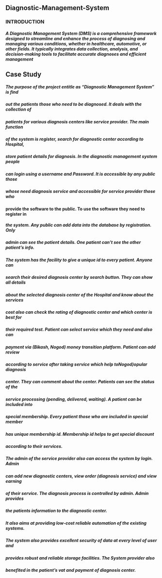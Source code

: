 ## Diagnostic-Management-System
### INTRODUCTION 
##### A Diagnostic Management System (DMS) is a comprehensive framework designed to streamline and enhance the process of diagnosing and managing various conditions, whether in healthcare, automotive, or other fields. It typically integrates data collection, analysis, and decision-making tools to facilitate accurate diagnoses and efficient management 

##  Case Study
##### The purpose of the project entitle as “Diagnostic Management System” is find 
##### out the patients those who need to be diagnosed. It deals with the collection of 
 ##### patients for various diagnosis centers like service provider. The main function 
##### of the system is register, search for diagnostic center according to Hospital, 
##### store patient details for diagnosis. In the diagnostic management system people 
 ##### can login using a username and Password. It is accessible by any public those 
##### whose need diagnosis service and accessible for service provider those who 
#### provide the software to the public. To use the software they need to register in 
##### the system. Any public can add data into the database by registration. Only 
##### admin can see the patient details. One patient can’t see the other patient’s info. 
##### The system has the facility to give a unique id to every patient. Anyone can 

##### search their desired diagnosis center by search button. They can show all details 
##### about the selected diagnosis center of the Hospital and know about the services 
##### cost also can check the rating of diagnostic center and which center is best for 
##### their required test. Patient can select service which they need and also can 
#####  payment via (Bikash, Nogod) money transition platform. Patient can add review 
##### according to service after taking service which help toNogod)opular diagnosis 
##### center. They can comment about the center. Patients can see the status of the 
##### service processing (pending, delivered, waiting). A patient can be included into 
##### special membership. Every patient those who are   included in special member 
##### has unique membership id. Membership id helps to get special discount 
##### according to their services. 
##### The admin of the service provider also can access the system by login. Admin 
##### can add new diagnostic centers, view order (diagnosis service) and view earning 
##### of their service. The diagnosis process is controlled by admin. Admin provides 
##### the patients information to the diagnostic center. 
##### It also aims at providing low-cost reliable automation of the existing systems. 
##### The system also provides excellent security of data at every level of user and 
##### provides robust and reliable storage facilities. The System provider also 
##### benefited in the patient’s vat and payment of diagnosis center. 




